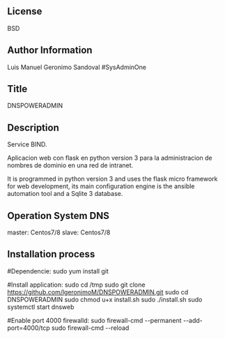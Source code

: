 License
-------
BSD

Author Information
------------------
Luis Manuel Geronimo Sandoval 
#SysAdminOne 

Title
------------------
DNSPOWERADMIN

Description
------------------
Service BIND.

Aplicacion web con flask en python version 3 para la administracion de nombres de dominio en una red de intranet. 

It is programmed in python version 3 and uses the flask micro framework for web development, its main configuration engine is the ansible automation tool and a Sqlite 3 database.

Operation System DNS
------------------
master: Centos7/8
slave: Centos7/8

Installation process
------------------
#Dependencie:
sudo yum install git

#Install application:
sudo cd /tmp
sudo git clone https://github.com/lgeronimoM/DNSPOWERADMIN.git
sudo cd DNSPOWERADMIN
sudo chmod u+x install.sh
sudo ./install.sh
sudo systemctl start dnsweb

#Enable port 4000 firewalld:
sudo firewall-cmd --permanent --add-port=4000/tcp
sudo firewall-cmd --reload

